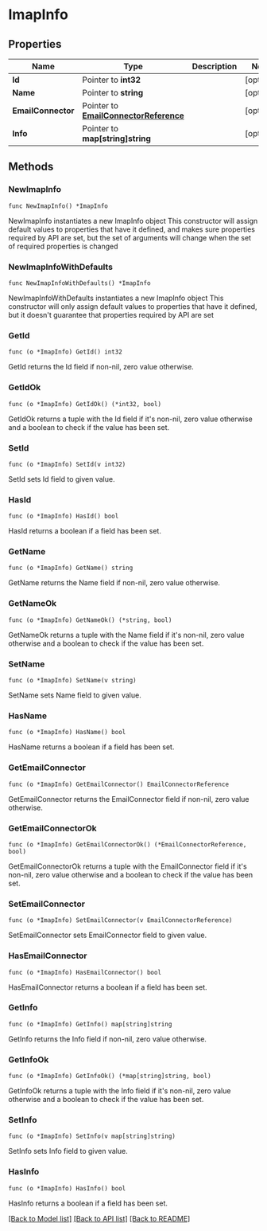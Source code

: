 # ImapInfo

## Properties

Name | Type | Description | Notes
------------ | ------------- | ------------- | -------------
**Id** | Pointer to **int32** |  | [optional] 
**Name** | Pointer to **string** |  | [optional] 
**EmailConnector** | Pointer to [**EmailConnectorReference**](EmailConnectorReference.md) |  | [optional] 
**Info** | Pointer to **map[string]string** |  | [optional] 

## Methods

### NewImapInfo

`func NewImapInfo() *ImapInfo`

NewImapInfo instantiates a new ImapInfo object
This constructor will assign default values to properties that have it defined,
and makes sure properties required by API are set, but the set of arguments
will change when the set of required properties is changed

### NewImapInfoWithDefaults

`func NewImapInfoWithDefaults() *ImapInfo`

NewImapInfoWithDefaults instantiates a new ImapInfo object
This constructor will only assign default values to properties that have it defined,
but it doesn't guarantee that properties required by API are set

### GetId

`func (o *ImapInfo) GetId() int32`

GetId returns the Id field if non-nil, zero value otherwise.

### GetIdOk

`func (o *ImapInfo) GetIdOk() (*int32, bool)`

GetIdOk returns a tuple with the Id field if it's non-nil, zero value otherwise
and a boolean to check if the value has been set.

### SetId

`func (o *ImapInfo) SetId(v int32)`

SetId sets Id field to given value.

### HasId

`func (o *ImapInfo) HasId() bool`

HasId returns a boolean if a field has been set.

### GetName

`func (o *ImapInfo) GetName() string`

GetName returns the Name field if non-nil, zero value otherwise.

### GetNameOk

`func (o *ImapInfo) GetNameOk() (*string, bool)`

GetNameOk returns a tuple with the Name field if it's non-nil, zero value otherwise
and a boolean to check if the value has been set.

### SetName

`func (o *ImapInfo) SetName(v string)`

SetName sets Name field to given value.

### HasName

`func (o *ImapInfo) HasName() bool`

HasName returns a boolean if a field has been set.

### GetEmailConnector

`func (o *ImapInfo) GetEmailConnector() EmailConnectorReference`

GetEmailConnector returns the EmailConnector field if non-nil, zero value otherwise.

### GetEmailConnectorOk

`func (o *ImapInfo) GetEmailConnectorOk() (*EmailConnectorReference, bool)`

GetEmailConnectorOk returns a tuple with the EmailConnector field if it's non-nil, zero value otherwise
and a boolean to check if the value has been set.

### SetEmailConnector

`func (o *ImapInfo) SetEmailConnector(v EmailConnectorReference)`

SetEmailConnector sets EmailConnector field to given value.

### HasEmailConnector

`func (o *ImapInfo) HasEmailConnector() bool`

HasEmailConnector returns a boolean if a field has been set.

### GetInfo

`func (o *ImapInfo) GetInfo() map[string]string`

GetInfo returns the Info field if non-nil, zero value otherwise.

### GetInfoOk

`func (o *ImapInfo) GetInfoOk() (*map[string]string, bool)`

GetInfoOk returns a tuple with the Info field if it's non-nil, zero value otherwise
and a boolean to check if the value has been set.

### SetInfo

`func (o *ImapInfo) SetInfo(v map[string]string)`

SetInfo sets Info field to given value.

### HasInfo

`func (o *ImapInfo) HasInfo() bool`

HasInfo returns a boolean if a field has been set.


[[Back to Model list]](../README.md#documentation-for-models) [[Back to API list]](../README.md#documentation-for-api-endpoints) [[Back to README]](../README.md)


